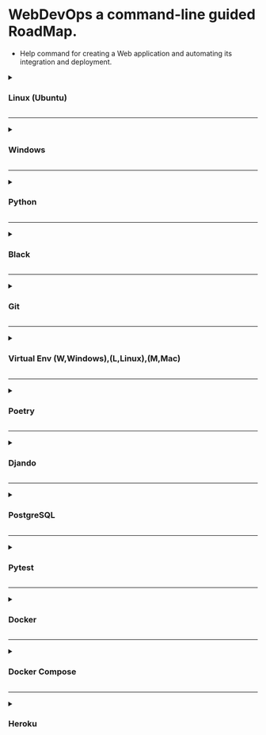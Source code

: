 # WebDevOps a command-line guided RoadMap.
* Help command for creating a Web application and automating its integration and deployment.

<details>
  <summary>
    <h3>Linux (Ubuntu)</h3>
  </summary> 
  
  #### Kill process in specif PORT:  
  ```
  sudo kill -9 $(sudo lsof -t -i:8000)
  ```  
</details>

<hr>

<details>
  <summary>
    <h3>Windows</h3>
  </summary> 
  
  #### Windows Security Authorization (W)
  ```
    Get-ExecutionPolicy
  ```
  ```
    Set-ExecutionPolicy Unrestricted -Scope Process
  ```
  ```
    Set-ExecutionPolicy -Scope CurrentUser -ExecutionPolicy Unrestricted
  ```
</details>  

<hr>

<details>
  <summary>
    <h3>Python</h3>
  </summary>
  
</details>

<hr>

<details>
  <summary>
    <h3>Black</h3>
  </summary>
  
</details>

<hr>

<details>
  <summary>
    <h3>Git</h3>
  </summary>
  
  #### Status
  ```
  git status
  ```
  #### Init
  ```
  git init
  ```
  #### Checkout for a new branch
  ```
  git checkout -b "<branchName>"
  ```
  #### Others Command
  ```
  git add <fileName>` or `git add .
  ```  
  ```
  git commit -m "<Commit Menssage>"
  ```
  ```
  git remote add origin <SSHpatchGit>
  ```  
  ```
  git pull origin main --allow-unrelated-histries
  ```  
  ```
  git push
  ```  
  ```
  git log
  ```  
  ```
  git remote -v
  ```
</details>

<hr>
  
<details>
  <summary>
    <h3>Virtual Env (W,Windows),(L,Linux),(M,Mac)</h3>
  </summary> 

  #### Create virtual environment (W,L)
  * virtualenv: ```virtualenv <envName>```
  * python3 venv: ```python3 -m venv <envName>```

  #### Start virtual environment 
  * (W): ```.\\<patchEnv>\<envName>\Scripts\activate```
  * (L): ```source <patchEnv>/<envName>/bin/activate```

  #### Stop virtual environment (W,L)
  ```deactivate```
</details>

<hr>
  
<details>
  <summary>
    <h3>Poetry</h3>
  </summary>
  
  #### New Project (will create a python project)
  ```
  poetry new <projectName>
  ```
  #### New Init (will create a pyproject.toml)
  ```
  poetry init
  ```
  #### Start a virtuenv
  ```
  source $(poetry env info --path)/bin/activate
  ```
  #### Build
  ```
  poetry build
  ```
  #### Publish
  ```
  poetry publish
  ```
  #### Export Requirements
  ```
  poetry export -o <fileName>.txt
  ```
  #### Install Package
  ```
  poetry add <namePackage>
  ``` 
  #### Run
  ```
  poetry run`+`<django command>
  ```
  #### Start a Django Project
  ```
  poetry run` `django-admin startproject <projectName>
  ```
  #### Start a Django App
  ```
  poetry run` `py manage.py startapp <appName>
  ```
</details>

<hr>

<details>
  <summary>
    <h3>Djando</h3>
  </summary>
  
  #### Create Project
  ```
  django-admin startproject <projectName>
  ```
  #### (create project, without create a new dir) 
  ```
  django-admin startproject <projectName> .
  ``` 

  #### Create App
  ```
  python manage.py startapp <appName>
  ```

  #### Install App
  * open Settings.py and add you `<appName>` to list `INSTALLED_APPS`

  #### Migrate / Makemigrations
  ```
  python manage.py migrate
  ```
  ```
  python manage.py makemigrations
  ```

  #### Run Server
  ```
  python manage.py runserver
  ```

  #### Create Super User (Admin)
  ```
  python manage.py createsuperuser
  ```

  #### Shell
  ```
  python manage.py shell
  ```
</details>

<hr>

<details>
  <summary>
    <h3>PostgreSQL</h3>
  </summary>
</details>

<hr>

<details>
  <summary>
    <h3>Pytest</h3>
  </summary>

  ### Settings:
  #### pyproject.toml
  ```
  [tool.pytest.ini_options]<br>
  python_files = ["test_*.py", "*_test.py"]<br>
  DJANGO_SETTINGS_MODULE = "<djangoProject>.settings"
  ```

  ### How to use
  * ```@pytest.fixture```: Is a function that's run every time is called.
  * ```@pytest.mark.django_db```: Database access for test function.

  Pattern for writing tests:
  * Arrange
  * Act
  * Assert

  Capture stdout
  ```
  pytest -s
  ```
  * ```pytest -rP```: for captured output of passed tests
  * ```pytest -rx```: for captured output of failed tests (default behaviour).
</details>

<hr>
  
<details>
  <summary>
    <h3>Docker</h3>
  </summary>

  #### Build
  ```
  docker build
  ```
  ```
  docker build --tag <imageName> .
  ```
  ```
  docker build -t <imageName>:<versionTag> .
  ```
  #### Run
  ```
  docker run --name <imageName> -d -p <localPort>:<dockerPort> <imageName>:<versionTag>
  ```
  #### Publish
  ```
  docker push
  ```
  #### Info.
  ```
  docker images
  ```
  ```
  docker ps` and `docker ps -a
  ```
  #### Delete images and containers
  ```
  docker system prune
  ```
  #### Network
  ```
  docker network ls
  ```
</details>

<hr>

<details>
  <summary>
    <h3>Docker Compose</h3>
  </summary>

  #### Build
  ```
  docker-compose up --build
  ```
</details>

<hr>

<details>
    <summary>
      <h3>Heroku</h3>
    </summary>


  #### Login
  ```
  heroku login
  ```
  #### Create new App
  ```
  heroku create -a <example-app>
  ```
  Use the ```git remote -v``` command to confirm that a remote named heroku has been set for your app
  #### Existing App
  ```
  heroku git:remote -a example-app
  ```
  #### Deploy Your Code
  ```
  git push heroku main
  ```
  #### Deploy From a Branch Besides main
  ```
  git push heroku testbranch:main
  ```
  #### Secrets Key / Authentication 
  * HEROKU_API_KEY ```heroku auth:token```
  #### Logs
  ```
  heroku logs
  ```
  ```
  heroku logs -t
  ```
  #### Stop Dynos process/session
  ```
  heroku ps:stop run.4859
  ```
</details>
